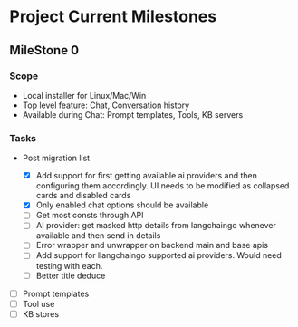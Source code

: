 # Project Current Milestones

## MileStone 0

### Scope

- Local installer for Linux/Mac/Win
- Top level feature: Chat, Conversation history
- Available during Chat: Prompt templates, Tools, KB servers

### Tasks

- Post migration list

  - [x] Add support for first getting available ai providers and then configuring them accordingly. UI needs to be modified as collapsed cards and disabled cards
  - [x] Only enabled chat options should be available
  - [ ] Get most consts through API
  - [ ] AI provider: get masked http details from langchaingo whenever available and then send in details
  - [ ] Error wrapper and unwrapper on backend main and base apis
  - [ ] Add support for llangchaingo supported ai providers. Would need testing with each.
  - [ ] Better title deduce

- [ ] Prompt templates
- [ ] Tool use
- [ ] KB stores
